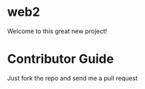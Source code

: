 web2
=====

Welcome to this great new project!


Contributor Guide
==================
Just fork the repo and send me a pull request
